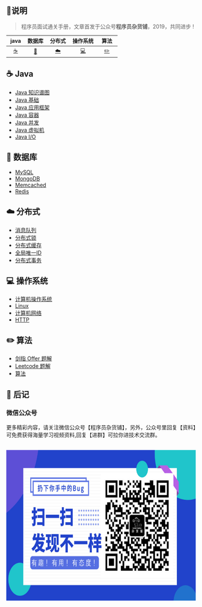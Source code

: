 ## :sparkling_heart:说明 ##

> 程序员面试通关手册，文章首发于公众号**程序员杂货铺**，2019，共同进步 !

| &nbsp;java&nbsp; | 数据库 | &nbsp;分布式&nbsp;|操作系统| &nbsp;&nbsp;算法&nbsp;&nbsp;|
| :---: | :----: | :---: | :----: | :----: |
|[:coffee:](#coffee-java) | [:floppy_disk:](#floppy_disk-数据库) | [:cloud:](#cloud-分布式) | [:computer:](#computer-操作系统)|  [:pencil2:](#pencil2-算法)  | 


## :coffee: Java

- [Java 知识谱图](https://github.com/coderMap/coderNote/blob/master/src/java/javaKnowledgePic.md)
- [Java 基础](1.md)
- [Java 应用框架](1.md)
- [Java 容器](1.md)
- [Java 并发](1.md)
- [Java 虚拟机](1.md)
- [Java I/O](1.md)

## :floppy_disk: 数据库 

- [MySQL](1.md)
- [MongoDB](1.md)
- [Memcached](1.md)
- [Redis](1.md)

## :cloud: 分布式

- [消息队列](1.md)
- [分布式锁](1.md)
- [分布式缓存](1.md)
- [全局唯一ID](1.md)
- [分布式事务](1.md)

## :computer: 操作系统

- [计算机操作系统](1.md)
- [Linux](1.md)
- [计算机网络](1.md)
- [HTTP](1.md)

## :pencil2: 算法

- [剑指 Offer 题解](1.md)
- [Leetcode 题解](1.md)
- [算法](1.md)

## :memo: 后记

### 微信公众号

更多精彩内容，请关注微信公众号【程序员杂货铺】，另外，公众号里回复【资料】可免费获得海量学习视频资料,回复【进群】可拉你进技术交流群。

<br>

<div align="center"><img width="800px" height="400px" src="https://github.com/coderMap/coderNote/blob/master/src/base_img/公众号二维码.jpg"></img></div>

